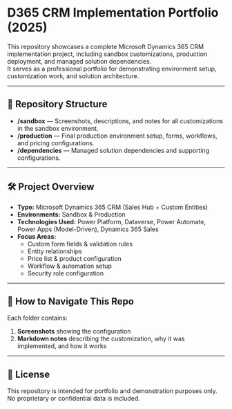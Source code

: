 # D365 CRM Implementation Portfolio (2025)

This repository showcases a complete Microsoft Dynamics 365 CRM implementation project, including sandbox customizations, production deployment, and managed solution dependencies.  
It serves as a professional portfolio for demonstrating environment setup, customization work, and solution architecture.

---

## 📂 Repository Structure
- **/sandbox** — Screenshots, descriptions, and notes for all customizations in the sandbox environment.
- **/production** — Final production environment setup, forms, workflows, and pricing configurations.
- **/dependencies** — Managed solution dependencies and supporting configurations.

---

## 🛠 Project Overview
- **Type:** Microsoft Dynamics 365 CRM (Sales Hub + Custom Entities)
- **Environments:** Sandbox & Production
- **Technologies Used:** Power Platform, Dataverse, Power Automate, Power Apps (Model-Driven), Dynamics 365 Sales
- **Focus Areas:**
  - Custom form fields & validation rules
  - Entity relationships
  - Price list & product configuration
  - Workflow & automation setup
  - Security role configuration

---

## 📸 How to Navigate This Repo
Each folder contains:
1. **Screenshots** showing the configuration
2. **Markdown notes** describing the customization, why it was implemented, and how it works

---

## 📜 License
This repository is intended for portfolio and demonstration purposes only. No proprietary or confidential data is included.
